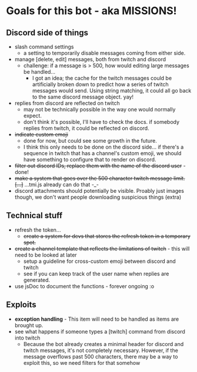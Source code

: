 # Goals for this bot - aka **MISSIONS!**

## Discord side of things

* slash command settings
    * a setting to temporarily disable messages coming from either side.
* manage [delete, edit] messages, both from twitch and discord
    * challenge: if a message is > 500, how would editing large messages be handled...
        * I got an idea; the cache for the twitch messages could be artificially broken down to predict how a series of twitch messages would send. Using string matching, it could all go back to the same discord message object. yay!
* replies from discord are reflected on twitch
    * may not be technically possible in the way one would normally expect.
    * don't think it's possible, I'll have to check the docs. if somebody replies from twitch, it could be reflected on discord.
* ~~indicate custom emoji~~
    * done for now, but could see some growth in the future.
    * I think this only needs to be done on the discord side... if there's a sequence in twitch that has a channel's custom emoji, we should have something to configure that to render on discord.
* ~~filter out discord IDs, replace them with the name of the discord user~~ - done!
* ~~make a system that goes over the 500 character twitch message limit. [...]~~ ...tmi.js already can do that -_-
* discord attachments should potentially be visible. Proably just images though, we don't want people downloading suspicious things (extra)


## Technical stuff

* refresh the token...
    * ~~create a system for devs that stores the refresh token in a temporary spot.~~
* ~~create a channel template that reflects the limitations of twitch~~ - this will need to be looked at later
    * setup a guideline for cross-custom emoji between discord and twitch
    * see if you can keep track of the user name when replies are generated.
* use jsDoc to document the functions - forever ongoing :o

## Exploits

* **exception handling** - This item will need to be handled as items are brought up.
* see what happens if someone types a [twitch] command from discord into twitch
    * Because the bot already creates a minimal header for discord and twitch messages, it's not completely necessary. However, if the message overflows past 500 characters, there may be a way to exploit this, so we need filters for that somehow